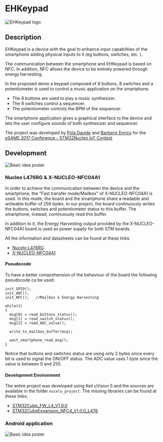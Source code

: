 # EHKeypad

![EHKeypad logo](https://raw.githubusercontent.com/dpolad/EHKeypad/master/doc/img/logo.png)

## Description
EHKeypad is a device with the goal to enhance input capabilities of the smartphone adding physical inputs to it (eg buttons, switches, etc. ). 

The communication between the smartphone and EHKeypad is based on NFC. In addition, NFC allows the device to be entirely powered through energy harvesting.

In the proposed demo a keypad composed of 8 buttons, 8 switches and a potentiometer is used to control a music application on the smartphone.

* The 8 buttons are used to play a music synthesizer. 
* The 8 switches control a sequencer.
* The potentiometer controls the BPM of the sequencer.

The smartphone application gives a graphical interface to the device and lets the user configure sounds of both synthesizer and sequencer.

The project was developed by [Pola Davide](mailto:polish93@gmail.com) and [Barberis Enrico](mailto:enbarberis@gmail.com) for the [eSAME 2017 Conference - STM32Nucleo IoT Contest](http://www.esame-conference.org/program/stm32-iot-contest-2017/)

## Development
![Basic idea poster](https://raw.githubusercontent.com/dpolad/EHKeypad/master/doc/img/poster.png)

### Nucleo L476RG & X-NUCLEO-NFC04A1

In order to achieve the communication between the device and the smartphone, the "Fast transfer mode/Mailbox" of X-NUCLEO-NFC04A1 is used. In this mode, the board and the smartphone share a readable and writeable buffer of 256 bytes. In our project, the board continuously writes the buttons, switches and potentiometer status to this buffer. The smartphone, instead, continuously read this buffer.

In addition to it, the Energy Harvesting output provided by the X-NUCLEO-NFC04A1 board is used as power supply for both STM boards. 

All the information and datasheets can be found at these links:
- [Nucelo L476RG](http://www.st.com/en/evaluation-tools/nucleo-l476rg.html)
- [X-NUCLEO-NFC04A1](http://www.st.com/en/ecosystems/x-nucleo-nfc04a1.html)

#### Pseudocode
To have a better comprehension of the behaviour of the board the following pseudocode ca be used:
```
init_GPIO();
init_ADC();
init_NFC();   //Mailbox & Energy Harvesting

while(1)
{
  msg[0] = read_buttons_status();
  msg[1] = read_switch_status();
  msg[2] = read_ADC_value();
  
  write_to_mailbox_buffer(msg);
  
  wait_smartphone_read_msg();
}

```
Notice that buttons and switches status are using only 2 bytes since every bit is used to signal the ON/OFF status.
The ADC value uses 1 byte since the value is between 0 and 255.

#### Development Environment
The entire project was developed using Keil uVision 5 and the sources are available in the folder `nucelo_project`.
The missing libraries can be found at these links:
- [STM32Cube_FW_L4_V1.9.0](http://www.st.com/en/embedded-software/stm32cubel4.html)
- [STM32CubeExpansion_NFC4_V1.0.0_L476](https://mycore.core-cloud.net/index.php/s/03LiIbinnGYa6no)

### Android application
![Basic idea poster](https://raw.githubusercontent.com/dpolad/EHKeypad/master/doc/img/screenshot.png)
